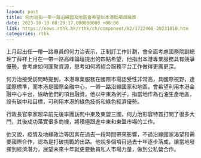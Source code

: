```yaml
---
layout: post
title: 何力治指一帶一路沿線國及地區會希望以本港助項目融資
date: 2023-10-10 08:29:17.000000000 +08:00
link: https://news.rthk.hk/rthk/ch/component/k2/1722466-20231010.htm
categories: rthk
---
```


上月起出任一帶一路專員的何力治表示，正制訂工作計劃，會全面考慮國務院副總理丁薛祥上月在一帶一路高峰論壇提出的四點希望，他指出本港專業服務具有競爭優勢，會考慮如何匯聚資源，思考如何將綜合服務平台工作做得更廣更深。

何力治接受訪問時提到，本港專業服務在國際市場認受性非常高，具國際視野，達國際標準，而本港是國際金融中心，一帶一路沿線國家和地區，會希望利用本港金融中心平台，協助他們的項目融資。他以中東為例子，指當地作為石油生產地區，設有碳中和目標，可利用本港的綠色技術和綠色經濟優勢。

行政長官李家超早前先後率團訪問中東及東盟三國，何力治形容特首打開了很多大門，其後成功落實很多商機，將積極跟進中東和東盟市場的工作。

他又說，疫情及地緣政治等因素在過去一段時間帶來影響，不過沿線國家渴望和需要國際合作，認為是打破挑戰的出路。他說多個項目過去十年逐步落成，讓當地發揮到經濟潛力，展望未來十年就更要動員私人市場力量，做到公私營合作。
